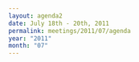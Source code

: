 ```yaml
---
layout: agenda2
date: July 18th - 20th, 2011
permalink: meetings/2011/07/agenda
year: "2011"
month: "07"
---
```

